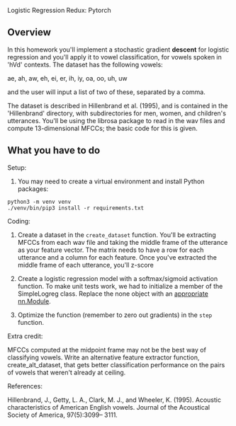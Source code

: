Logistic Regression Redux: Pytorch


Overview
--------

In this homework you'll implement a stochastic gradient **descent** for
logistic regression and you'll apply it to vowel classification, for vowels
spoken in 'hVd' contexts.  The dataset has the following vowels:

   ae, ah, aw, eh, ei, er, ih, iy, oa, oo, uh, uw

and the user will input a list of two of these, separated by a comma.

The dataset is described in Hillenbrand et al. (1995), and is contained
in the 'Hillenbrand' directory, with subdirectories for men, women, and
children's utterances.  You'll be using the librosa package to read in
the wav files and compute 13-dimensional MFCCs; the basic code for this 
is given.


What you have to do
----

Setup:

1. You may need to create a virtual environment and install Python
   packages:
   
```
python3 -m venv venv
./venv/bin/pip3 install -r requirements.txt
```

Coding:

1. Create a dataset in the `create_dataset` function.  You'll be extracting 
   MFCCs from each wav file and taking the middle frame of the utterance as 
   your feature vector.  The matrix needs to have a row for each utterance 
   and a column for each feature.  Once you've extracted the middle frame of
   each utterance, you'll z-score

2. Create a logistic regression model with a softmax/sigmoid
   activation function.  To make unit tests work, we had to initialize
   a member of the SimpleLogreg class.  Replace the none object with
   an [appropriate nn.Module](https://pytorch.org/docs/stable/generated/torch.nn.Linear.html).

3. Optimize the function (remember to zero out gradients) in the
   `step` function. 


Extra credit: 

MFCCs computed at the midpoint frame may not be the best way of 
classifying vowels.  Write an alternative feature extractor function, 
create_alt_dataset, that gets better classification performance on the
pairs of vowels that weren't already at ceiling.


References:

Hillenbrand, J., Getty, L. A., Clark, M. J., and Wheeler, K. (1995). Acoustic characteristics of American English vowels. Journal of the Acoustical Society of America, 97(5):3099– 3111.

